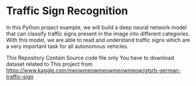 # Traffic Sign Recognition
In this Python project example, we will build a deep neural network model that can classify traffic signs present in the image into different categories. With this model, we are able to read and understand traffic signs which are a very important task for all autonomous vehicles.

This Repository Contain Source code file only
You have to download dataset related to This project from 
https://www.kaggle.com/meowmeowmeowmeowmeow/gtsrb-german-traffic-sign

